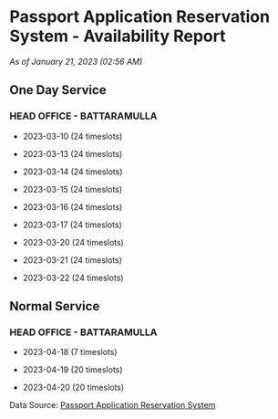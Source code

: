 # Passport Application Reservation System - Availability Report

*As of January 21, 2023 (02:56 AM)*

## One Day Service

### HEAD OFFICE - BATTARAMULLA

* 2023-03-10 (24 timeslots)

* 2023-03-13 (24 timeslots)

* 2023-03-14 (24 timeslots)

* 2023-03-15 (24 timeslots)

* 2023-03-16 (24 timeslots)

* 2023-03-17 (24 timeslots)

* 2023-03-20 (24 timeslots)

* 2023-03-21 (24 timeslots)

* 2023-03-22 (24 timeslots)

## Normal Service

### HEAD OFFICE - BATTARAMULLA

* 2023-04-18 (7 timeslots)

* 2023-04-19 (20 timeslots)

* 2023-04-20 (20 timeslots)

Data Source: [Passport Application Reservation System](https://eservices.immigration.gov.lk:8443/appointment/pages/reservationApplication.xhtml)